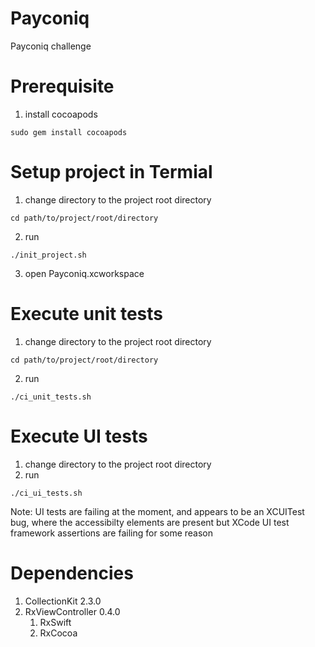 # Payconiq
Payconiq challenge

# Prerequisite
1. install cocoapods
```
sudo gem install cocoapods
```


# Setup project in Termial
1. change directory to the project root directory 
```
cd path/to/project/root/directory
```
2. run 
```
./init_project.sh
```
3. open Payconiq.xcworkspace

# Execute unit tests
1. change directory to the project root directory 
```
cd path/to/project/root/directory
```
2. run 
```
./ci_unit_tests.sh
```

# Execute UI tests
1. change directory to the project root directory
2. run 
```
./ci_ui_tests.sh
```

Note: UI tests are failing at the moment, and appears to be an XCUITest bug, where the accessibilty elements are present but
XCode UI test framework assertions are failing for some reason

# Dependencies
1. CollectionKit 2.3.0
2. RxViewController 0.4.0
   1. RxSwift
   2. RxCocoa
